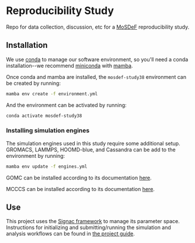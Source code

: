 # Reproducibility Study
Repo for data collection, discussion, etc for a [MoSDeF](http://mosdef.org) reproducibility study.

## Installation
We use [conda](https://docs.conda.io/en/latest/) to manage our software environment, so you'll need a conda installation--we recommend [miniconda](https://docs.conda.io/en/latest/miniconda.html) with [mamba](https://github.com/mamba-org/mamba).

Once conda and mamba are installed, the `mosdef-study38` environment can be created by running:

```bash
mamba env create -f environment.yml
```
And the environment can be activated by running:
```bash
conda activate mosdef-study38
```

### Installing simulation engines
The simulation engines used in this study require some additional setup.
GROMACS, LAMMPS, HOOMD-blue, and Cassandra can be add to the environment by running:
```bash
mamba env update -f engines.yml
```

GOMC can be installed according to its documentation [here](https://gomc.eng.wayne.edu/).

MCCCS can be installed according to its documentation [here](https://ccs-psi.org/node/52).

## Use
This project uses the [Signac framework](https://signac.io/) to manage its parameter space. Instructions for initializing and submitting/running the simulation and analysis workflows can be found in [the project guide](reproducibility_project/README.md).
